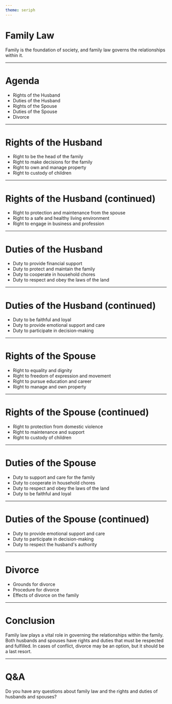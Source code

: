 ```yaml
---
theme: seriph
---
```


# Family Law

Family is the foundation of society, and family law governs the relationships within it.

---

# Agenda

* Rights of the Husband
* Duties of the Husband
* Rights of the Spouse
* Duties of the Spouse
* Divorce

---

# Rights of the Husband

* Right to be the head of the family
* Right to make decisions for the family
* Right to own and manage property
* Right to custody of children

---

# Rights of the Husband (continued)

* Right to protection and maintenance from the spouse
* Right to a safe and healthy living environment
* Right to engage in business and profession

---

# Duties of the Husband

* Duty to provide financial support
* Duty to protect and maintain the family
* Duty to cooperate in household chores
* Duty to respect and obey the laws of the land

---

# Duties of the Husband (continued)

* Duty to be faithful and loyal
* Duty to provide emotional support and care
* Duty to participate in decision-making

---

# Rights of the Spouse

* Right to equality and dignity
* Right to freedom of expression and movement
* Right to pursue education and career
* Right to manage and own property

---

# Rights of the Spouse (continued)

* Right to protection from domestic violence
* Right to maintenance and support
* Right to custody of children

---

# Duties of the Spouse

* Duty to support and care for the family
* Duty to cooperate in household chores
* Duty to respect and obey the laws of the land
* Duty to be faithful and loyal

---

# Duties of the Spouse (continued)

* Duty to provide emotional support and care
* Duty to participate in decision-making
* Duty to respect the husband's authority

---

# Divorce

* Grounds for divorce
* Procedure for divorce
* Effects of divorce on the family

---

# Conclusion

Family law plays a vital role in governing the relationships within the family. Both husbands and spouses have rights and duties that must be respected and fulfilled. In cases of conflict, divorce may be an option, but it should be a last resort.

---

# Q&A

Do you have any questions about family law and the rights and duties of husbands and spouses?